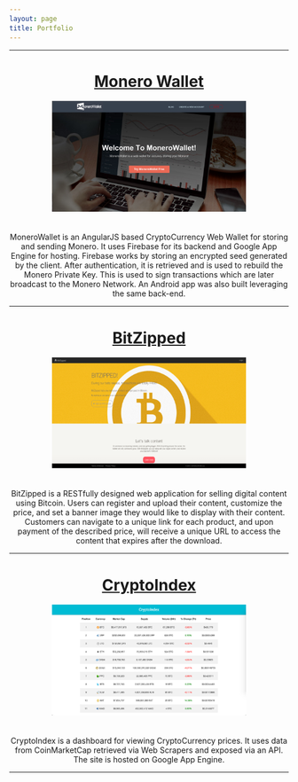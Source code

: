 ```yaml
---
layout: page
title: Portfolio
---
```


<hr>
<div style="text-align: center;">
<a target="_blank" href="https://www.monerowallet.com"><h1>Monero Wallet</h1></a>


<img src="/public/images/monerowallet.png"
alt="Monero Wallet"
style="width: 350px; height: 200px; margin: auto; padding-bottom: 20px;"/>

<p>MoneroWallet is an AngularJS based CryptoCurrency Web Wallet for storing and sending Monero.
It uses Firebase for its backend and Google App Engine for hosting.
Firebase works by storing an encrypted seed generated by the client.
After authentication, it is retrieved and is used to rebuild the Monero Private Key.
This is used to sign transactions which are later broadcast to the Monero Network.
An Android app was also built leveraging the same back-end.
</p>
<hr>
<a target="_blank" href="https://www.bitzipped.com"><h1>BitZipped</h1></a>


<img src="/public/images/bitzipped.png"
alt="BitZipped"
style="width: 350px; height: 200px; margin: auto; padding-bottom: 20px;"/>

<p>BitZipped is a RESTfully designed web application for selling digital content using Bitcoin.
Users can register and upload their content, customize the price,
and set a banner image they would like to display with their content.
 Customers can navigate to a unique link for each product, and upon payment of the described price,
  will receive a unique URL to access the content that expires after the download.
</p>


<hr>
<a target="_blank" href="http://cryptoindex.com"><h1>CryptoIndex</h1></a>


<img src="/public/images/cryptoindex.png"
alt="CryptoIndex"
style="width: 350px; height: 200px; margin: auto; padding-bottom: 20px;"/>

<p>CryptoIndex is a dashboard for viewing CryptoCurrency prices.
It uses data from CoinMarketCap retrieved via Web Scrapers and exposed via an API.
The site is hosted on Google App Engine.
</p>
<hr>


</div>